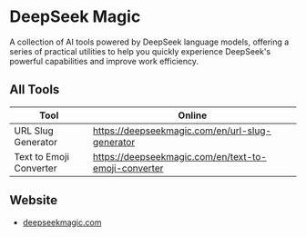 # DeepSeek Magic

A collection of AI tools powered by DeepSeek language models, offering a series of practical utilities to help you quickly experience DeepSeek's powerful capabilities and improve work efficiency.

## All Tools

| Tool                    | Online                                               |
| ----------------------- | ---------------------------------------------------- |
| URL Slug Generator      | https://deepseekmagic.com/en/url-slug-generator      |
| Text to Emoji Converter | https://deepseekmagic.com/en/text-to-emoji-converter |

## Website

- [deepseekmagic.com](https://deepseekmagic.com)

